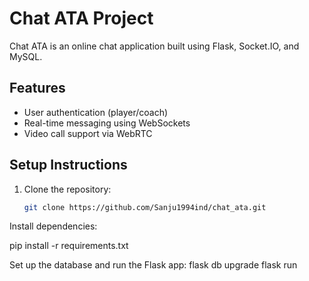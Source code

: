 ﻿# Chat ATA Project
Chat ATA is an online chat application built using Flask, Socket.IO, and MySQL.

## Features

- User authentication (player/coach)
- Real-time messaging using WebSockets
- Video call support via WebRTC

## Setup Instructions

1. Clone the repository:
   ```bash
   git clone https://github.com/Sanju1994ind/chat_ata.git
   
Install dependencies:

pip install -r requirements.txt

Set up the database and run the Flask app:
flask db upgrade
flask run
